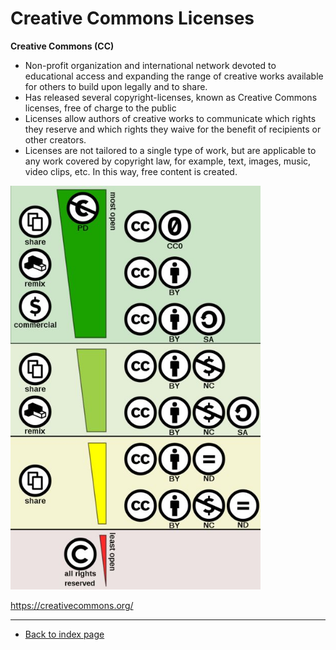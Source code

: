 # Creative Commons Licenses


**Creative Commons (CC)** 

* Non-profit organization and international network devoted to educational access and expanding the range of creative works available for others to build upon legally and to share.
* Has released several copyright-licenses, known as Creative Commons licenses, free of charge to the public 
* Licenses allow authors of creative works to communicate which rights they reserve and which rights they waive for the benefit of recipients or other creators. 
* Licenses are not tailored to a single type of work, but are applicable to any work covered by copyright law, for example, text, images, music, video clips, etc. In this way, free content is created.

<img src="../images/800px-Creative_commons_license_spectrum.jpg" alt="cc licenses" class="inline" width="400"/>


https://creativecommons.org/

---  
* [Back to index page](../index.md)

